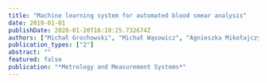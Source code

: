 ```yaml
---
title: "Machine learning system for automated blood smear analysis"
date: 2019-01-01
publishDate: 2020-01-20T16:10:25.732674Z
authors: ["Michał Grochowski", "Michał Wąsowicz", "Agnieszka Mikołajczyk", "Mateusz Ficek", "Marek Kulka", "Maciej Wróbel", "Małgorzata Jędrzejewska-Szczerska"]
publication_types: ["2"]
abstract: ""
featured: false
publication: "*Metrology and Measurement Systems*"
---
```


